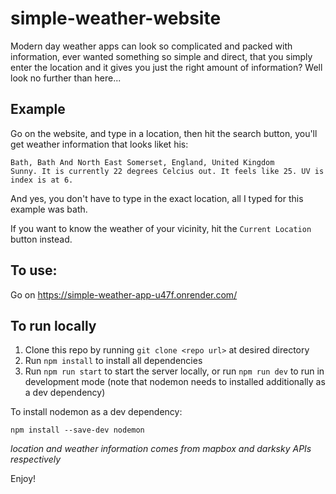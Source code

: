 # simple-weather-website
Modern day weather apps can look so complicated and packed with information, ever wanted something so simple and direct, that you simply enter the location and it gives you just the right amount of information? Well look no further than here...

## Example
Go on the website, and type in a location, then hit the search button, you'll get weather information that looks liket his:
```
Bath, Bath And North East Somerset, England, United Kingdom
Sunny. It is currently 22 degrees Celcius out. It feels like 25. UV is index is at 6.
```
And yes, you don't have to type in the exact location, all I typed for this example was bath.

If you want to know the weather of your vicinity, hit the ```Current Location``` button instead.

## To use:
Go on https://simple-weather-app-u47f.onrender.com/

## To run locally
1. Clone this repo by running ```git clone <repo url>``` at desired directory
2. Run ```npm install``` to install all dependencies
3. Run ```npm run start``` to start the server locally, or run ```npm run dev``` to run in development mode (note that nodemon needs to installed additionally as a dev dependency)

To install nodemon as a dev dependency:
```
npm install --save-dev nodemon
```

_location and weather information comes from mapbox and darksky APIs respectively_

Enjoy!


